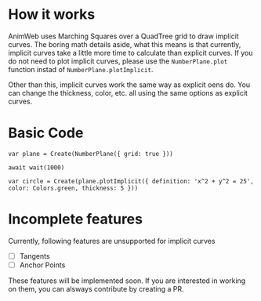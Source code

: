 # How it works
AnimWeb uses Marching Squares over a QuadTree grid to draw implicit curves. The boring math details aside, what this means is that currently, implicit curves take a little more time to calculate than explicit curves. If you do not need to plot implicit curves, please use the ```NumberPlane.plot``` function instad of ```NumberPlane.plotImplicit```.

Other than this, implicit curves work the same way as explicit oens do. You can change the thickness, color, etc. all using the same options as explicit curves.

# Basic Code

```
var plane = Create(NumberPlane({ grid: true }))

await wait(1000)

var circle = Create(plane.plotImplicit({ definition: 'x^2 + y^2 = 25', color: Colors.green, thickness: 5 }))
```

# Incomplete features
Currently, following features are unsupported for implicit curves
- [ ] Tangents
- [ ] Anchor Points

These features will be implemented soon. If you are interested in working on them, you can alsways contribute by creating a PR.